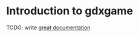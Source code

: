# Introduction to gdxgame

TODO: write [great documentation](http://jacobian.org/writing/what-to-write/)

